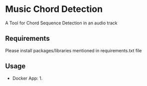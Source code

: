 # Music Chord Detection
A Tool for Chord Sequence Detection in an audio track

## Requirements
Please install packages/libraries mentioned in requirements.txt file

## Usage
* Docker App:
            1.




